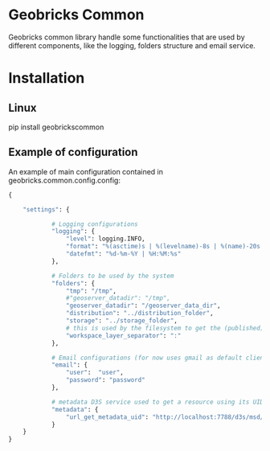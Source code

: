 Geobricks Common
==============

Geobricks common library handle some functionalities that are used by different components, like the logging, folders structure and email service.


# Installation

## Linux

pip install geobrickscommon


## Example of configuration

An example of main configuration contained in geobricks.common.config.config:

```python
{

    "settings": {

            # Logging configurations
            "logging": {
                "level": logging.INFO,
                "format": "%(asctime)s | %(levelname)-8s | %(name)-20s | Line: %(lineno)-5d | %(message)s",
                "datefmt": "%d-%m-%Y | %H:%M:%s"
            },

            # Folders to be used by the system
            "folders": {
                "tmp": "/tmp",
                #"geoserver_datadir": "/tmp",
                "geoserver_datadir": "/geoserver_data_dir",
                "distribution": "../distribution_folder",
                "storage": "../storage_folder",
                # this is used by the filesystem to get the (published) layers in the file system
                "workspace_layer_separator": ":"
            },

            # Email configurations (for now uses gmail as default client)
            "email": {
                "user":  "user",
                "password": "password"
            },

            # metadata D3S service used to get a resource using its UID
            "metadata": {
                "url_get_metadata_uid": "http://localhost:7788/d3s/msd/resources/metadata/uid/<uid>",
            }
    }
}
```